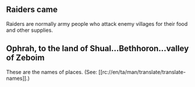 ## Raiders came ##

Raiders are normally army people who attack enemy villages for their food and other supplies.

## Ophrah, to the land of Shual...Bethhoron...valley of Zeboim ##

These are the names of places. (See: [[rc://en/ta/man/translate/translate-names]].)